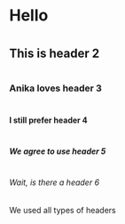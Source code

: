 # <h1> Hello </h1>
# <h2> This is header 2 </h2>
# <h3> Anika loves header 3 </h3>
# <h4> I still prefer header 4 </h4>
# <h5> We agree to use header 5 </h5>
# <h6> Wait, is there a header 6 </h6>

We used all types of headers


